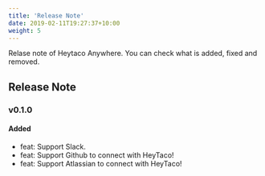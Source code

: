 ```yaml
---
title: 'Release Note'
date: 2019-02-11T19:27:37+10:00
weight: 5
---
```


Relase note of Heytaco Anywhere. You can check what is added, fixed and removed.

## Release Note

### v0.1.0

#### Added

* feat: Support Slack. 
* feat: Support Github to connect with HeyTaco!
* feat: Support Atlassian to connect with HeyTaco!

